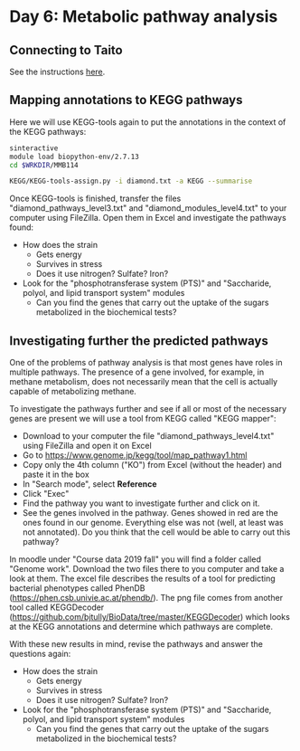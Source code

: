# Day 6: Metabolic pathway analysis

## Connecting to Taito

See the instructions [here](01-UNIX-and-CSC.md#connecting-to-taito).

## Mapping annotations to KEGG pathways

Here we will use KEGG-tools again to put the annotations in the context of the KEGG pathways:

```bash
sinteractive
module load biopython-env/2.7.13
cd $WRKDIR/MMB114

KEGG/KEGG-tools-assign.py -i diamond.txt -a KEGG --summarise
```

Once KEGG-tools is finished, transfer the files "diamond_pathways_level3.txt" and "diamond_modules_level4.txt" to your computer using FileZilla. Open them in Excel and investigate the pathways found:

* How does the strain
  * Gets energy
  * Survives in stress
  * Does it use nitrogen? Sulfate? Iron?
* Look for the "phosphotransferase system (PTS)" and "Saccharide, polyol, and lipid transport system" modules
  * Can you find the genes that carry out the uptake of the sugars metabolized in the biochemical tests?

## Investigating further the predicted pathways

One of the problems of pathway analysis is that most genes have roles in multiple pathways. The presence of a gene involved, for example, in methane metabolism, does not necessarily mean that the cell is actually capable of metabolizing methane.

To investigate the pathways further and see if all or most of the necessary genes are present we will use a tool from KEGG called "KEGG mapper":

* Download to your computer the file "diamond_pathways_level4.txt" using FileZilla and open it on Excel
* Go to https://www.genome.jp/kegg/tool/map_pathway1.html
* Copy only the 4th column ("KO") from Excel (without the header) and paste it in the box
* In "Search mode", select **Reference**
* Click "Exec"
* Find the pathway you want to investigate further and click on it.
* See the genes involved in the pathway. Genes showed in red are the ones found in our genome. Everything else was not (well, at least was not annotated). Do you think that the cell would be able to carry out this pathway?

In moodle under "Course data 2019 fall" you will find a folder called "Genome work". Download the two files there to you computer and take a look at them. The excel file describes the results of a tool for predicting bacterial phenotypes called PhenDB (https://phen.csb.univie.ac.at/phendb/). The png file comes from another tool called KEGGDecoder (https://github.com/bjtully/BioData/tree/master/KEGGDecoder) which looks at the KEGG annotations and determine which pathways are complete.

With these new results in mind, revise the pathways and answer the questions again:

* How does the strain
  * Gets energy
  * Survives in stress
  * Does it use nitrogen? Sulfate? Iron?
* Look for the "phosphotransferase system (PTS)" and "Saccharide, polyol, and lipid transport system" modules
  * Can you find the genes that carry out the uptake of the sugars metabolized in the biochemical tests?
